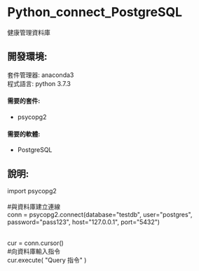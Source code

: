 # Python_connect_PostgreSQL
健康管理資料庫

<h2>開發環境:</h2>
套件管理器: anaconda3</br>
程式語言: python 3.7.3</br>
<h4>需要的套件: </h4>
<ul>
<li>psycopg2</li>
</ul>

<h4>需要的軟體: </h4>
<ul>
<li>PostgreSQL</li>
</ul>

<h2>說明:</h2>
<div>
  import psycopg2</br></br>
  #與資料庫建立連線</br>
  conn = psycopg2.connect(database="testdb", user="postgres", password="pass123", host="127.0.0.1", port="5432")</br></br>

  cur = conn.cursor()</br>
  #向資料庫輸入指令</br>
  cur.execute( "Query 指令" )</br></br>
</div>
